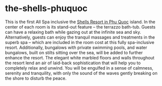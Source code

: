 # the-shells-phuquoc
This is the first All Spa inclusive the <a href="http://www.hotels-in-vietnam.com/asia/vietnam/hotels_phuquoc/the_shells_resort_spa_phu_quoc.html">Shells Resort in Phu Quoc</a> island. In the center of each room is its stand-out feature – the terrazzo bath-tub. Guests can have a relaxing bath while gazing out at the infinite sea and sky. Alternatively, guests can enjoy the tranquil massages and treatments in the superb spa – which are included in the room cost at this fully spa-inclusive resort. Additionally, bungalows with private swimming pools, and water bungalows, built on stilts sitting over the sea, will be added to further enhance the resort.
The elegant white marbled floors and walls throughout the resort lend an air of laid-back sophistication that will help you to completely relax and unwind. You will be engulfed in a sense of calmness, serenity and tranquility, with only the sound of the waves gently breaking on the shore to disturb the peace.

